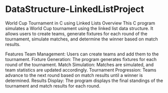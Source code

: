 # DataStructure-LinkedListProject
World Cup Tournament in C using Linked Lists
Overview
This C program simulates a World Cup tournament using the linked list data structure. It allows users to create teams, generate fixtures for each round of the tournament, simulate matches, and determine the winner based on match results.

Features
Team Management: Users can create teams and add them to the tournament.
Fixture Generation: The program generates fixtures for each round of the tournament.
Match Simulation: Matches are simulated, and team statistics are updated accordingly.
Tournament Progression: Teams advance to the next round based on match results until a winner is determined.
Results Display: The program displays the final standings of the tournament and match results for each round.
